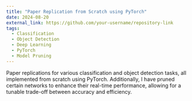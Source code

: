 ```yaml
---
title: "Paper Replication from Scratch using PyTorch"
date: 2024-08-20
external_link: https://github.com/your-username/repository-link
tags:
  - Classification
  - Object Detection
  - Deep Learning
  - PyTorch
  - Model Pruning
---
```


Paper replications for various classification and object detection tasks, all implemented from scratch using PyTorch. Additionally, I have pruned certain networks to enhance their real-time performance, allowing for a tunable trade-off between accuracy and efficiency.
<!-- [Github: Paper Replication Repository](https://github.com/your-username/repository-link) -->

<!-- ![Paper Replication](Assets/repo-image.png) -->

<!--more-->
